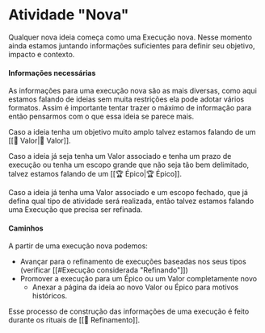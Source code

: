 # Atividade "Nova"

Qualquer nova ideia começa como uma Execução nova. Nesse momento ainda estamos juntando informações suficientes para definir seu objetivo, impacto e contexto. 

#### Informações necessárias

As informações para uma execução nova são as mais diversas, como aqui estamos falando de ideias sem muita restrições ela pode adotar vários formatos. Assim é importante tentar trazer o máximo de informação para então pensarmos com o que essa ideia se parece mais.

Caso a ideia tenha um objetivo muito amplo talvez estamos falando de um [[🌟 Valor|🌟 Valor]].

Caso a ideia já seja tenha um Valor associado e tenha um prazo de execução ou tenha um escopo grande que não seja tão bem delimitado, talvez estamos falando de um [[🏆 Épico|🏆 Épico]].

Caso a ideia já tenha uma Valor associado e um escopo fechado, que já defina qual tipo de atividade será realizada, então talvez estamos falando uma Execução que precisa ser refinada.

#### Caminhos

A partir de uma execução nova podemos:

- Avançar para o refinamento de execuções baseadas nos seus tipos (verificar [[#Execução considerada "Refinando"]])
- Promover a execução para um Épico ou um Valor completamente novo
	- Anexar a página da ideia ao novo Valor ou Épico para motivos históricos.

Esse processo de construção das informações de uma execução é feito durante os rituais de [[🔬 Refinamento]].